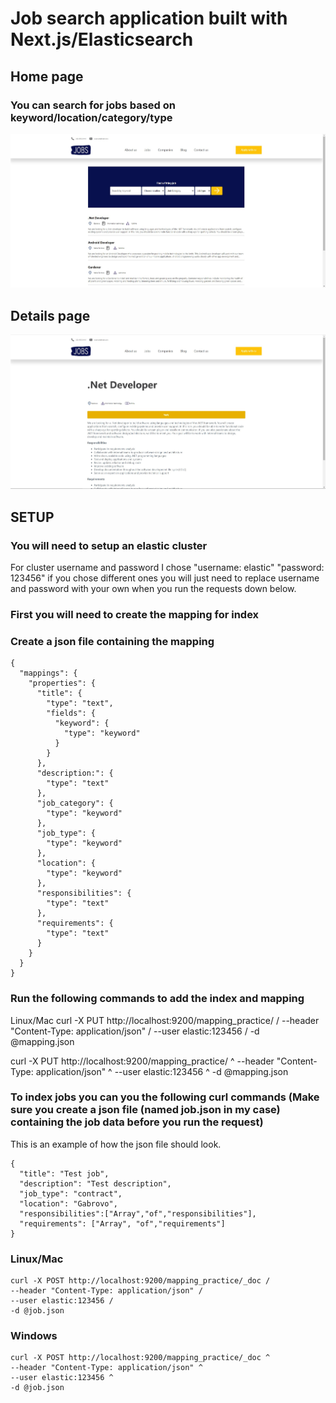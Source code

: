 # Job search application built with Next.js/Elasticsearch


## Home page 

### You can search for jobs based on keyword/location/category/type
![home-page](/public/readme/home-jobs-app.jpg)


## Details page

![details-page](/public/readme/jobs-app-details.jpg)


## SETUP

### You will need to setup an elastic cluster
[Download and follow the instructions to install local elasticsearch cluster]: https://www.elastic.co/downloads/elasticsearch

For cluster username and password I chose "username: elastic" "password: 123456"
if you chose different ones you will just need to replace username and password with your own when you run the requests down below.

### First you will need to create the mapping for index

### Create a json file containing the mapping
```
{
  "mappings": {
    "properties": {
      "title": {
        "type": "text",
        "fields": {
          "keyword": {
            "type": "keyword"
          }
        }
      },
      "description:": {
        "type": "text"
      },
      "job_category": {
        "type": "keyword"
      },
      "job_type": {
        "type": "keyword"
      },
      "location": {
        "type": "keyword"
      },
      "responsibilities": {
        "type": "text"
      },
      "requirements": {
        "type": "text"
      }
    }
  }
}
```

### Run the following commands to add the index and mapping
Linux/Mac
curl -X PUT http://localhost:9200/mapping_practice/ /
--header "Content-Type: application/json" /
--user elastic:123456 /
-d @mapping.json


curl -X PUT http://localhost:9200/mapping_practice/ ^
--header "Content-Type: application/json" ^
--user elastic:123456 ^
-d @mapping.json

### To index jobs you can you the following curl commands (Make sure you create a json file (named job.json in my case) containing the job data before you run the request)

This is an example of how the json file should look.
```
{
  "title": "Test job",
  "description": "Test description",
  "job_type": "contract",
  "location": "Gabrovo",
  "responsibilities":["Array","of","responsibilities"],
  "requirements": ["Array", "of","requirements"]
}
```

### Linux/Mac
```
curl -X POST http://localhost:9200/mapping_practice/_doc /
--header "Content-Type: application/json" /
--user elastic:123456 /
-d @job.json
```

### Windows
```
curl -X POST http://localhost:9200/mapping_practice/_doc ^
--header "Content-Type: application/json" ^
--user elastic:123456 ^
-d @job.json
```